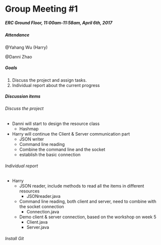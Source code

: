 # Group Meeting #1

##### ERC Ground Floor, 11:00am-11:58am, April 6th, 2017

##### Attendance

@Yahang Wu (Harry)

@Danni Zhao

##### Goals

1. Discuss the project and assign tasks.
2. Individual report about the current progress

##### Discussion items

###### Discuss the project

- Danni will start to design the resource class
  - Hashmap
- Harry will continue the Client & Server communication part
  - JSON writer
  - Command line reading
  - Combine the command line and the socket
  - establish the basic connection

###### Individual report

- Harry
  - JSON reader, include methods to read all the items in different resources
    - JSONreader.java
  - Command line reading, both client and server, need to combine with the socket connection
    - Connection.java
  - Demo client & server connection, based on the workshop on week 5
    - Client.java
    - Server.java

###### Install Git





